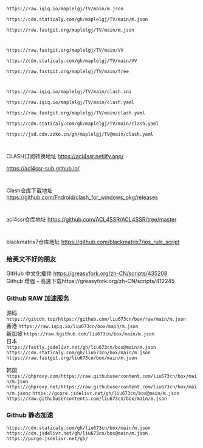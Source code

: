  `https://raw.iqiq.io/maplelgj/TV/main/m.json`  
 
 `https://cdn.staticaly.com/gh/maplelgj/TV/main/m.json`  
 
 `https://raw.fastgit.org/maplelgj/TV/main/m.json`   
 #
 `https://raw.fastgit.org/maplelgj/TV/main/VV`  
 
 `https://cdn.staticaly.com/gh/maplelgj/TV/main/VV`  
 
  `https://raw.fastgit.org/maplelgj/TV/main/free` 
 #
 `https://raw.iqiq.io/maplelgj/TV/main/clash.ini`  

 `https://raw.iqiq.io/maplelgj/TV/main/clash.yaml`  
 
 `https://raw.fastgit.org/maplelgj/TV/main/clash.yaml` 
 
 `https://cdn.staticaly.com/gh/maplelgj/TV/main/clash.yaml`  
 
 `https://jsd.cdn.zzko.cn/gh/maplelgj/TV@main/clash.yaml` 

#
CLASH订阅转换地址 
https://acl4ssr.netlify.app/

https://acl4ssr-sub.github.io/

#
Clash仓库下载地址
https://github.com/Fndroid/clash_for_windows_pkg/releases
#
acl4ssr仓库地址 
https://github.com/ACL4SSR/ACL4SSR/tree/master
#
blackmatrix7仓库地址 
https://github.com/blackmatrix7/ios_rule_script

### 给英文不好的朋友
GitHub 中文化插件 https://greasyfork.org/zh-CN/scripts/435208  
Github 增强 - 高速下载https://greasyfork.org/zh-CN/scripts/412245  

### Github RAW 加速服务

源码   `https://gitcdn.top/https://github.com/liu673cn/box/raw/main/m.json`  
香港   `https://raw.iqiq.io/liu673cn/box/main/m.json`  
新加坡 `https://raw.kgithub.com/liu673cn/box/main/m.json`  
日本  
`https://fastly.jsdelivr.net/gh/liu673cn/box@main/m.json`  
`https://cdn.staticaly.com/gh/liu673cn/box/main/m.json`  
`https://raw.fastgit.org/liu673cn/box/main/m.json`  

韩国  
`https://ghproxy.com/https://raw.githubusercontent.com/liu673cn/box/main/m.json`  
`https://ghproxy.net/https://raw.githubusercontent.com/liu673cn/box/main/m.jsonc`
`https://gcore.jsdelivr.net/gh/liu673cn/box@main/m.json`  
`https://raw.githubusercontents.com/liu673cn/box/main/m.json`  

### Github 静态加速  
`https://cdn.staticaly.com/gh/liu673cn/box/main/m.json`  
`https://cdn.jsdelivr.net/gh/liu673cn/box@main/m.json`  
`https://purge.jsdelivr.net/gh/`  
